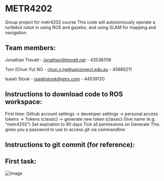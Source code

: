 # METR4202
Group project for metr4202 course
This code will autonomously operate a turtlebot robot in using ROS and gazebo, and using SLAM for mapping and navigation.

Team members:
--------------
Jonathan Trevatt - jonathan@trevatt.net - 43538706

Tom (Chun Yu) NG - chun.y.ng@uqconnect.edu.au - 45685211

Isaiah Stook -
isaiahstook@gmx.com - 44539120


Instructions to download code to ROS workspace:
------------------
First time:
Github account settings -> developer settings -> personal access tokens -> Tokens (classic) -> generate new token (classic)
Give name (e.g. "metr4202")
Set expiration to 90 days
Tick all permissions on
Generate
This gives you a password to use to access git via commandline

Instructions to git commit (for reference):
----------------------

First task:
------------------
![image](https://github.com/Darkspore52/METR4202/assets/53199626/2ed54762-153d-4e1a-82b4-4402c19c313a)

